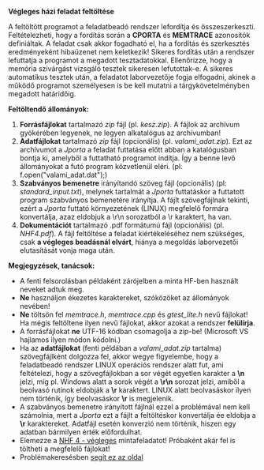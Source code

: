 **Végleges házi feladat feltöltése**

A feltöltött programot a feladatbeadó rendszer lefordítja és összeszerkeszti. 
Feltételezheti, hogy a fordítás során a **CPORTA** és **MEMTRACE** azonosítók definiáltak. 
A feladat csak akkor fogadható el, ha a fordítás és szerkesztés eredményeként hibaüzenet nem keletkezik! Sikeres fordítás után a rendszer lefuttatja a programot a megadott tesztadatokkal. Ellenőrizze, hogy a memória szivárgást vizsgáló tesztek sikeresen lefutottak-e. A sikeres automatikus tesztek után, a feladatot laborvezetője fogja elfogadni, akinek a működő programot személyesen is be kell mutatni a tárgykövetelményben megadott határidőig.

**Feltöltendő állományok:** 

1. **Forrásfájlokat** tartalmazó *zip* fájl (pl. *kesz.zip*). A fájlok az archívum gyökérében legyenek, ne legyen alkatalógus az archívumban! 
2. **Adatfájlokat** tartalmazó *zip* fájl (opcionális) (pl. *valami_adat.zip*). Ezt az archívumot a *Jporta* a feladat futtatása előtt abban a katalógusban bontja ki, amelyből a futtatható programot indítja. Így a benne levő állományokat a futó program közvetlenül eléri. (pl. f.open("valami_adat.dat");)    
3. **Szabványos bemenetre** irányítandó szöveg fájl (opcionális) (pl: *standard_input.txt*), melynek tartalmát a *Jporta* futtatáskor a futtatott program szabványos bemenetére irányítja. A fájlt szövegfájlnak tekinti, ezért a *Jporta* futtató környezetének (LINUX) megfelelő formára konvertálja, azaz eldobjuk a \r\n sorozatból a \r karaktert, ha van. 
4. **Dokumentációt** tartalmazó .pdf formátumú fájl (opcionális) (pl. *NHF4.pdf*). A fájl feltöltése a feladat kiértékeléséhez nem szükséges, csak **a végleges beadásnál elvárt**, hiánya a megoldás laborvezetői elutasítását vonja maga után. 
 
**Megjegyzések, tanácsok:**

- A fenti felsorolásban példaként zárójelben a minta HF-ben használt neveket adtuk meg. 
- **Ne** használjon ékezetes karaktereket, szóközöket az állományok nevében!
- **Ne** töltsön fel *memtrace.h*, *memtrace.cpp* és *gtest_lite.h* nevű fájlokat! 
Ha mégis feltöltene ilyen nevű fájlokat, akkor azokat a rendszer **felülírja**.
- A forrásfájlokat **ne** UTF-16 kódban csomagolja a zip-be! (Microsoft VS hajlamos ilyen módon kódolni.)
- Ha az **adatfájlokat** (fenti példában a *valami_adat.zip* tartalma) szövegfájlként dolgozza fel, akkor wegye figyelembe, hogy a feladatbeadó rendszer LINUX operációs rendszer alatt fut, ami feltételezi, hogy a szövegfájlokban a sor végét egyetlen karakter a **\n** jelzi, míg pl. Windows alatt a sorok végét a **\r\n** sorozat jelzi, amiből a beolvasó rutinok eldobják a **\r** karaktert. LINUX alatt beolvasáskor ilyen nem történik, így beolvasáskor **\r** is megjelenik.   
- A szabványos bemenetre irányított fájlnál ezzel a problémával nem kell számolnia, mert a *Jporta* ezt a fájlt a feltöltéskor konvertálja ée eldobja a **\r** karaktereket. Adatfájl esetén konverzió nem történik, hiszen egy adatban bármilyen érték előfordulhat. 
- Elemezze a [NHF 4 - végleges](https://git.ik.bme.hu/Prog2/ell_feladat/NHF.git) mintafeladatot! Próbaként akár fel is töltheti a megfelelő fájlokat!
- Problémakeresésben [segít ez az oldal](https://infocpp.iit.bme.hu/jporta/NHF)
  